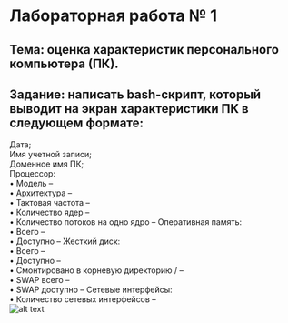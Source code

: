 # Лабораторная работа № 1
## Тема: оценка характеристик персонального компьютера (ПК).
## Задание: написать bash-скрипт, который выводит на экран характеристики ПК в следующем формате:
Дата;  
Имя учетной записи;   
Доменное имя ПК;   
Процессор:  
•	Модель –  
•	Архитектура –  
•	Тактовая частота –  
•	Количество ядер –  
•	Количество потоков на одно ядро – Оперативная память:  
•	Всего –  
•	Доступно – Жесткий диск:  
•	Всего –  
•	Доступно –  
•	Смонтировано в корневую директорию / –  
•	SWAP всего –  
•	SWAP доступно – Сетевые интерфейсы:  
•	Количество сетевых интерфейсов –  
![alt text](https://github.com/EvtDanya/Labs_Evm/blob/main/image.jpg?raw=true)